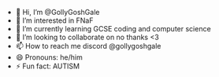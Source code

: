 - 👋 Hi, I’m @GollyGoshGale
- 👀 I’m interested in FNaF
- 🌱 I’m currently learning GCSE coding and computer science
- 💞️ I’m looking to collaborate on no thanks <3
- 📫 How to reach me discord @gollygoshgale
- 😄 Pronouns: he/him
- ⚡ Fun fact: AUTISM

<!---
GollyGoshGale/GollyGoshGale is a ✨ special ✨ repository because his `README.md` (this file) appears on your GitHub profile.
You can click the Preview link to take a look at your changes.
--->

